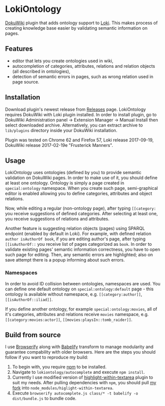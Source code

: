 # LokiOntology

[DokuWiki](https://www.dokuwiki.org/dokuwiki#) plugin that adds ontology support to [Loki](http://loki.ia.agh.edu.pl/wiki/docs:loki-about). This makes process of creating knowledge base easier by validating semantic information on pages.

## Features
- editor that lets you create ontologies used in wiki,
- autocompletion of categories, attributes, relations and relation objects (all described in ontologies),
- detection of semantic errors in pages, such as wrong relation used in page source.

## Installation
Download plugin's newest release from [Releases](https://github.com/pwamej/loki-ontology/releases) page. 
LokiOntology requires DokuWiki with Loki plugin installed. In order to install plugin, go to DokuWiki Administration panel -> Extension Manager -> Manual Install then select downloaded  archive. Alternatively, you can extract archive to `lib/plugins` directory inside your DokuWiki installation.

Plugin was tested on Chrome 62 and Firefox 57, Loki release 2017-09-19, DokuWiki release 2017-02-19e "Frusterick Manners".

## Usage
LokiOntology uses ontologies (defined by you) to provide semantic validation on DokuWiki pages. In order to make use of it, you should define at least one ontology. 
Ontology is simply a page created in `special:ontology` namespace. When you create such page, semi-graphical editor is enabled allowing you to define categories, attributes and object relations.

Now, while editing a regular (non-ontology page), after typing `[[category:` you receive suggestions of defined categories. After selecting at least one, you receive suggestions of relations and attributes.

Another feature is suggesting relation objects (pages) using SPARQL endpoint (enabled by default in Loki). For example, with defined relation `author isAuthorOf book`, if you are editing author's page, after typing `[[isAuthorOf::` you receive list of pages categorized as `book`.
In order to validate existing pages' semantic information correctness, you have to open such page for editing. Then, any semantic errors are highlighted; also on save attempt there is a popup informing about such errors.

### Namespaces
In order to avoid ID collision between ontologies, namespaces are used. You can define one default ontology on `special:ontology:default` page - this ontology is available without namespace, e.g. `[[category:author]]`, `[[isAuthorOf::iliad]]`. 

If you define another ontology, for example `special:ontology:movies`, all of it's categories, attributes and relations receive `movies` namespace, e.g. `[[category:movies:actor]]`, `[[movies:playsIn::tomb_raider]]`.


## Build from source
I use [Browserify](http://browserify.org/) along with [Babelify](https://github.com/babel/babelify) transform to manage modularity and guarantee compability with older browsers. Here are the steps you should follow if you want to reproduce my build:

1. To begin with, you require [npm](https://www.npmjs.com/) to be installed.
2. Navigate to `lokiontology/autocomplete` and execute `npm install`.
3. Currently I use modified version of [highlight-within-textarea](https://github.com/lonekorean/highlight-within-textarea) plugin to suit my needs. After pulling dependencies with `npm`, you should pull [my fork](https://github.com/pwamej/highlight-within-textarea) into `node_modules/higlight-within-textarea`.
4. Execute `browserify autocomplete.js class/* -t babelify -o dist/bundle.js` to bundle code.